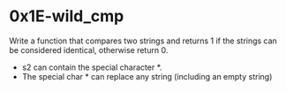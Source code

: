 # 0x1E-wild_cmp

Write a function that compares two strings and returns 1 if the strings can be considered identical, otherwise return 0.

- s2 can contain the special character *.
- The special char * can replace any string (including an empty string)
